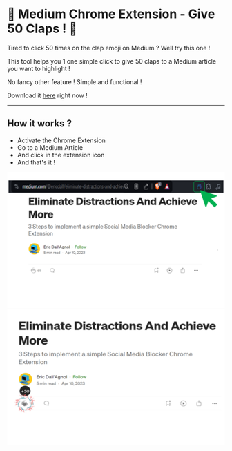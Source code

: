 # :clap: Medium Chrome Extension - Give 50 Claps ! :clap:


Tired to click 50 times on the clap emoji on Medium ? Well try this one !

This tool helps you 1 one simple click to give 50 claps to a Medium article you want to highlight !

No fancy other feature ! Simple and functional !

Download it [here](https://chromewebstore.google.com/detail/give-50-claps/agfndkifenolenjbpnbpklgladhjkgga?hl=en&authuser=0) right now ! 

---
## How it works ?

- Activate the Chrome Extension
- Go to a Medium Article
- And click in the extension icon
- And that's it !

![Image1](TutorialImage1.png)
![Image2](TutorialImage2.png)
